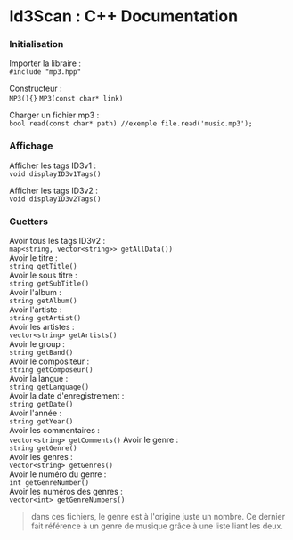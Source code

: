 # Id3Scan : C++ Documentation

### Initialisation
Importer la libraire :<br>
` #include "mp3.hpp" `

Constructeur : <br>
`MP3(){}`
`MP3(const char* link)`

Charger un fichier mp3 : <br>
`
  bool read(const char* path)
  //exemple
  file.read('music.mp3');
`
### Affichage
Afficher les tags ID3v1 :<br>
`void displayID3v1Tags()`<br>

Afficher les tags ID3v2 :<br>
`void displayID3v2Tags()`<br>

### Guetters
Avoir tous les tags ID3v2 :<br>
`map<string, vector<string>> getAllData())`<br>
Avoir le titre :<br>
`string getTitle()`<br>
Avoir le sous titre :<br>
`string getSubTitle()`<br>
Avoir l'album :<br>
`string getAlbum()`<br>
Avoir l'artiste :<br>
`string getArtist()`<br>
Avoir les artistes :<br>
`vector<string> getArtists()`<br>
Avoir le group :<br>
`string getBand()`<br>
Avoir le compositeur :<br>
`string getComposeur()`<br>
Avoir la langue :<br>
`string getLanguage()`<br>
Avoir la date d'enregistrement :<br>
`string getDate()`<br>
Avoir l'année :<br>
`string getYear()`<br>
Avoir les commentaires :<br>
`vector<string> getComments()`
Avoir le genre :<br>
`string getGenre()`<br>
Avoir les genres :<br>
`vector<string> getGenres()`<br>
Avoir le numéro du genre :<br>
`int getGenreNumber()`<br>
Avoir les numéros des genres :<br>
`vector<int> getGenreNumbers()`<br>
> dans ces fichiers, le genre est à l'origine juste un nombre. Ce dernier fait référence à un genre de musique grâce à une liste liant les deux.





